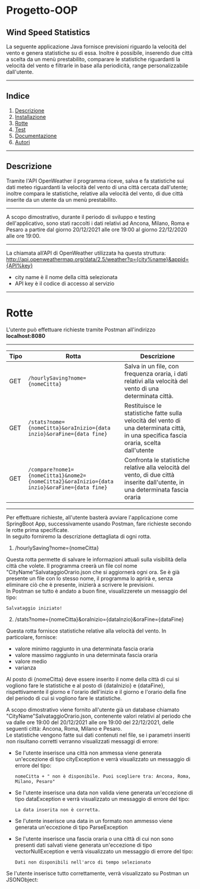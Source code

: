 # Progetto-OOP
## Wind Speed Statistics
La seguente applicazione Java fornisce previsioni riguardo la velocità del vento e genera statistiche su di essa. Inoltre è
possibile, inserendo due città a scelta da un menù prestabilito, comparare le statistiche riguardanti la velocità del vento e 
filtrarle in base alla periodicità, range personalizzabile dall'utente. 
***
## Indice
1. [Descrizione](#Descrizione) 
2. [Installazione](#Installazione)
3. [Rotte](#Rotte)
4. [Test](#Test)
5. [Documentazione](#Documentazione)
6. [Autori](#Autori)
***
## Descrizione
Tramite l'API OpenWeather il programma riceve, salva e fa statistiche sui dati meteo riguardanti la velocità del vento di una città
cercata dall'utente; inoltre compara le statistiche, relative alla velocità del vento, di due città inserite da un utente da un
menù prestabilito.
***
A scopo dimostrativo, durante il periodo di sviluppo e testing dell'applicativo, sono stati raccolti i dati relativi ad Ancona, 
Milano, Roma e Pesaro a partire dal giorno 20/12/2021 alle ore 19:00 al giorno 22/12/2020 alle ore 19:00.
***
La chiamata all’API di OpenWeather utilizzata ha questa struttura:
http://api.openweathermap.org/data/2.5/weather?q={city%name}&appid={API%key}

* city name è il nome della città selezionata
* API key è il codice di accesso al servizio
***
# Rotte
L'utente può effettuare richieste tramite Postman all'indirizzo    
**localhost:8080**
***
Tipo | Rotta | Descrizione
---- | ---- | ----
GET | `/hourlySaving?nome={nomeCitta}` | Salva in un file, con frequenza oraria, i dati relativi alla velocità del vento di una determinata città.
GET | `/stats?nome={nomeCitta}&oraInizio={data inzio}&oraFine={data fine}` | Restituisce le statistiche fatte sulla velocità del vento di una determinata città, in una specifica fascia oraria, scelta dall'utente
GET | `/compare?nome1={nomeCitta1}&nome2={nomeCitta2}&oraInizio={data inzio}&oraFine={data fine}` | Confronta le statistiche relative alla velocità del vento, di due città inserite dall'utente, in una determinata fascia oraria
***
Per effettuare richieste, all'utente basterà avviare l'applicazione come SpringBoot App, successivamente usando Postman, fare richieste secondo le rotte prima specificate.  
In seguito forniremo la descrizione dettagliata di ogni rotta.

1. /hourlySaving?nome={nomeCitta}

Questa rotta permette di salvare le informazioni attuali sulla visibilità della città che volete. Il programma creerà un file col nome "CityName"SalvataggioOrario.json che si aggiornerà ogni ora. Se è già presente un file con lo stesso nome, il programma lo aprirà e, senza eliminare ciò che è presente, inizierà a scrivere le previsioni.  
In Postman se tutto è andato a buon fine, visualizzerete un messaggio del tipo:
```
Salvataggio iniziato!
```

2. /stats?nome={nomeCitta}&oraInizio={dataInzio}&oraFine={dataFine}

Questa rotta fornisce statistiche relative alla velocità del vento. In particolare, fornisce:  
* valore minimo raggiunto in una determinata fascia oraria
* valore massimo raggiunto in una determinata fascia oraria
* valore medio 
* varianza  

Al posto di {nomeCitta} deve essere inserito il nome della città di cui si vogliono fare le statistiche e al posto di {dataInizio} e {dataFine}, rispettivamente il giorno e l'orario dell'inizio e il giorno e l'orario della fine del periodo di cui si vogliono fare le statistiche.  

A scopo dimostrativo viene fornito all'utente già un database chiamato "CityName"SalvataggioOrario.json, contenente valori relativi al periodo che va dalle ore 19:00 del 20/12/2021 alle ore 19:00 del 22/12/2021, delle seguenti città: Ancona, Roma, Milano e Pesaro.  
Le statistiche vengono fatte sui dati contenuti nel file, se i parametri inseriti non risultano corretti verranno visualizzati messaggi di errore:  
* Se l'utente inserisce una città non ammessa viene generata un'eccezione di tipo cityException e verrà visualizzato un messaggio di errore del tipo:  
  ```
  nomeCitta + " non è disponibile. Puoi scegliere tra: Ancona, Roma, Milano, Pesaro"
  ```
* Se l'utente inserisce una data non valida viene generata un'eccezione di tipo dataException e verrà visualizzato un messaggio di errore del tipo: 
   ```
  La data inserita non è corretta.
   ```
* Se l'utente inserisce una data in un formato non ammesso viene generata un'eccezione di tipo ParseException

* Se l'utente inserisce una fascia oraria o una città di cui non sono presenti dati salvati viene generata un'eccezione di tipo vectorNullException e verrà visualizzato un messaggio di errore del tipo: 
  ```
  Dati non disponibili nell'arco di tempo selezionato
   ```
Se l'utente inserisce tutto correttamente, verrà visualizzato su Postman un JSONObject: 



